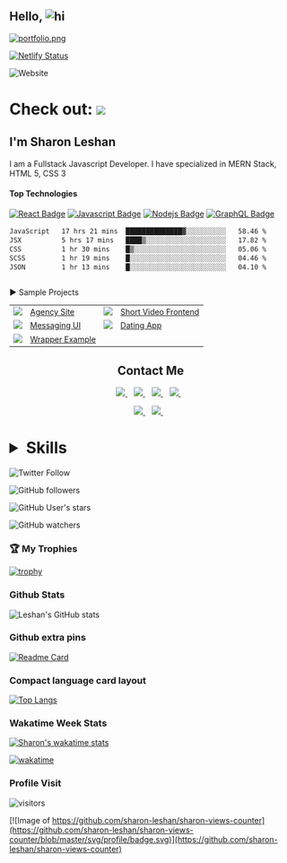 ## Hello, <img src="https://user-images.githubusercontent.com/1303154/88677602-1635ba80-d120-11ea-84d8-d263ba5fc3c0.gif" width="28px" alt="hi">

[![portfolio.png](https://i.postimg.cc/hGRJnbMj/portfolio.png)](https://maleo-portfolio.netlify.app)

[![Netlify Status](https://api.netlify.com/api/v1/badges/1ee30ea4-0477-4c66-87c0-7b6737ecc905/deploy-status)](https://app.netlify.com/sites/maleo-portfolio/deploys)

![Website](https://img.shields.io/website?url=https%3A%2F%2Fmaleo-portfolio.netlify.app%2F)

<h1>Check out: 
  <a href="https://maleo-portfolio.netlify.app/" rel="noreferer noopener" target="_blank">
  <img src="https://img.shields.io/badge/website-000000?style=for-the-badge&logo=About.me&logoColor=white" />
  </a>
</h1>

## I'm Sharon Leshan
I am a Fullstack Javascript Developer.
I have specialized in MERN Stack, HTML 5, CSS 3 

#### Top Technologies

<!-- TODO: Make technologies links takes you to repositories -->

[![React Badge](https://img.shields.io/badge/-React-61DBFB?style=for-the-badge&labelColor=black&logo=react&logoColor=61DBFB)](#) [![Javascript Badge](https://img.shields.io/badge/-Javascript-F0DB4F?style=for-the-badge&labelColor=black&logo=javascript&logoColor=F0DB4F)](#) [![Nodejs Badge](https://img.shields.io/badge/-Nodejs-3C873A?style=for-the-badge&labelColor=black&logo=node.js&logoColor=3C873A)](#) [![GraphQL Badge](https://img.shields.io/badge/-GraphQl-e535ab?style=for-the-badge&labelColor=black&logo=node.js&logoColor=e535ab)](#)


<!--START_SECTION:waka-->
```text
JavaScript   17 hrs 21 mins  ██████████████▓░░░░░░░░░░   58.46 % 
JSX          5 hrs 17 mins   ████▒░░░░░░░░░░░░░░░░░░░░   17.82 % 
CSS          1 hr 30 mins    █▒░░░░░░░░░░░░░░░░░░░░░░░   05.06 % 
SCSS         1 hr 19 mins    █░░░░░░░░░░░░░░░░░░░░░░░░   04.46 % 
JSON         1 hr 13 mins    █░░░░░░░░░░░░░░░░░░░░░░░░   04.10 % 
```
<!--END_SECTION:waka-->

## 
▶ Sample Projects
<table>
  <tbody>
     <td>
      <a href="https://shazy-agency-site.netlify.app/">
        <img width="300px" src="https://i.postimg.cc/vZRz2mcd/agency.png">
      </a>
    </td>
    <td>
      <a href="https://shazy-agency-site.netlify.app/">Agency Site</a>
     </td>
    <td>
      <a href="https://short-video-frontend.netlify.app/">
        <img width="300px" src="https://i.postimg.cc/XJ1mLWct/short-video.png">
      </a>
    </td>
    <td>
      <a href="https://short-video-frontend.netlify.app/">Short Video Frontend</a>
     </td>
    </tr>
     <tr>
    <td>
      <a href="https://messaging-app-ui.netlify.app/">
        <img width="300px" src="https://i.postimg.cc/50wF8vv8/messaging.png">
      </a>
    </td>
    <td>
      <a href="https://messaging-app-ui.netlify.app/">Messaging UI</a>
     </td>
    <td>
      <a href="https://maleo-dating-app.netlify.app/">
        <img width="300px" src="https://i.postimg.cc/rwgP1nxN/dating.png">
      </a>
    </td>
    <td>
      <a href="https://maleo-dating-app.netlify.app/">Dating App</a>
     </td>
    </tr>
  <tr>
    <tr>
      <td>
        <a href="https://wrapper-maleo.netlify.app/">
          <img width="300px" src="https://i.postimg.cc/P5H3mNnP/wrapper.png">
        </a>
      </td>
      <td>
        <a href="https://wrapper-maleo.netlify.app/">Wrapper Example</a>
       </td>
    </tr>
  </tbody>
</table>
 
 
<h2 align="center">Contact Me</h2>
<p align='center'>
  <a href="https://www.linkedin.com/in/sharon-maleo/">
    <img src="https://img.shields.io/badge/linkedin-%230077B5.svg?&style=for-the-badge&logo=linkedin&logoColor=white" />
  </a>&nbsp;&nbsp;
  <a href="https://instagram.com/shazy_leshan">
    <img src="https://img.shields.io/badge/instagram-%23E4405F.svg?&style=for-the-badge&logo=instagram&logoColor=white" />        
  </a>&nbsp;&nbsp;
 <a href="https://wa.me/+25496531442">
  <img src="https://img.shields.io/badge/WhatsApp-25D366?style=for-the-badge&logo=whatsapp&logoColor=white" />
 </a>&nbsp;&nbsp;
 <a href="mailto:maleos380@gmail.com">
  <img src="https://img.shields.io/badge/Gmail-D14836?style=for-the-badge&logo=gmail&logoColor=white" />
 </a>&nbsp;&nbsp;
</p>

<p align='center'>
  <a href="https://twitter.com/shazyleshan">
    <img src="https://img.shields.io/badge/Twitter-1DA1F2?style=for-the-badge&logo=twitter&logoColor=white" />
  </a>&nbsp;&nbsp;
  <a href="https://github.com/sharon-leshan">
    <img src="https://img.shields.io/badge/GitHub-100000?style=for-the-badge&logo=github&logoColor=white" />        
  </a>&nbsp;&nbsp;
</p>

<h1>
<details>
  <summary>Skills</summary>
  
  ![Git](https://img.shields.io/badge/git-%23F05033.svg?style=for-the-badge&logo=git&logoColor=white)
  
  ![GitHub](https://img.shields.io/badge/github-%23121011.svg?style=for-the-badge&logo=github&logoColor=white)
  
  ![Debian](https://img.shields.io/badge/Debian-D70A53?style=for-the-badge&logo=debian&logoColor=white)
  
  ![Ubuntu](https://img.shields.io/badge/Ubuntu-E95420?style=for-the-badge&logo=ubuntu&logoColor=white)
  
  ![JavaScript](https://img.shields.io/badge/javascript-%23323330.svg?style=for-the-badge&logo=javascript&logoColor=%23F7DF1E)
  
  ![React](https://img.shields.io/badge/react-%2320232a.svg?style=for-the-badge&logo=react&logoColor=%2361DAFB)
  
  ![Node](https://img.shields.io/badge/Node.js-339933?style=for-the-badge&logo=nodedotjs&logoColor=white)

  ![Gatsby](https://img.shields.io/badge/Gatsby-%23663399.svg?style=for-the-badge&logo=gatsby&logoColor=white)

  
  ![Express.js](https://img.shields.io/badge/express.js-%23404d59.svg?style=for-the-badge&logo=express&logoColor=%2361DAFB)
  
  
  ![Yarn](https://img.shields.io/badge/yarn-%232C8EBB.svg?style=for-the-badge&logo=yarn&logoColor=white)

  
  ![NPM](https://img.shields.io/badge/NPM-%23000000.svg?style=for-the-badge&logo=npm&logoColor=white)

  
  ![HTML5](https://img.shields.io/badge/html5-%23E34F26.svg?style=for-the-badge&logo=html5&logoColor=white)
  
  ![CSS3](https://img.shields.io/badge/css3-%231572B6.svg?style=for-the-badge&logo=css3&logoColor=white)
  
  ![SASS](https://img.shields.io/badge/SASS-hotpink.svg?style=for-the-badge&logo=SASS&logoColor=white)
  
  ![Styled Components](https://img.shields.io/badge/styled--components-DB7093?style=for-the-badge&logo=styled-components&logoColor=white)
  
  ![Netlify](https://img.shields.io/badge/Netlify-00C7B7?style=for-the-badge&logo=netlify&logoColor=white)
  
  ![Heroku](https://img.shields.io/badge/Heroku-430098?style=for-the-badge&logo=heroku&logoColor=white)
  
  
  ![Python](https://img.shields.io/badge/python-3670A0?style=for-the-badge&logo=python&logoColor=ffdd54)

</details>
</h1>


![Twitter Follow](https://img.shields.io/twitter/follow/shazyleshan?style=social)

![GitHub followers](https://img.shields.io/github/followers/sharon-leshan?style=social)

![GitHub User's stars](https://img.shields.io/github/stars/sharon-leshan?style=social)

![GitHub watchers](https://img.shields.io/github/watchers/sharon-leshan/sharon-leshan?style=social)


<!-- ## Contribution Graph
<p>
  <img align="left" src="https://activity-graph.herokuapp.com/graph?username=sharon-leshan&theme=github" alt="Sharon Leshan" />
</p> &nbsp;
<br /> -->

### 🏆 My Trophies
  [![trophy](https://github-profile-trophy.vercel.app/?username=sharon-leshan&theme=onedark&no-bg=false&count_private=true)](https://github.com/sharon-leshan/sharon-leshan)
### Github Stats

![Leshan's GitHub stats](https://github-readme-stats.vercel.app/api?username=sharon-leshan&count_private=true&show_icons=true&theme=dark&title_color=009933&include_all_commits=true)

### Github extra pins

[![Readme Card](https://github-readme-stats.vercel.app/api/pin/?username=sharon-leshan&repo=sharon-leshan&theme=dark&title_color=009933)](https://github.com/sharon-leshan/sharon-leshan&show_owner=true&count_private=true)

### Compact language card layout

[![Top Langs](https://github-readme-stats.vercel.app/api/top-langs/?username=sharon-leshan&layout=compact&theme=dark&title_color=009933)](https://github.com/sharon-leshan/sharon-leshan)

### Wakatime Week Stats

[![Sharon's wakatime stats](https://github-readme-stats.vercel.app/api/wakatime?username=shazyleshan&theme=dark&title_color=009933)](https://github.com/sharon-leshan/sharon-leshan)

[![wakatime](https://wakatime.com/badge/user/f6d97325-e131-4c48-9dbc-46089cd0f41a.svg)](https://wakatime.com/@f6d97325-e131-4c48-9dbc-46089cd0f41a)

### Profile Visit

![visitors](https://visitor-badge.glitch.me/badge?page_id=sharon-leshan.agency-site&left_color=green&right_color=red&theme=dark&title_color=009933)

[![Image of https://github.com/sharon-leshan/sharon-views-counter](https://github.com/sharon-leshan/sharon-views-counter/blob/master/svg/profile/badge.svg)](https://github.com/sharon-leshan/sharon-views-counter)
